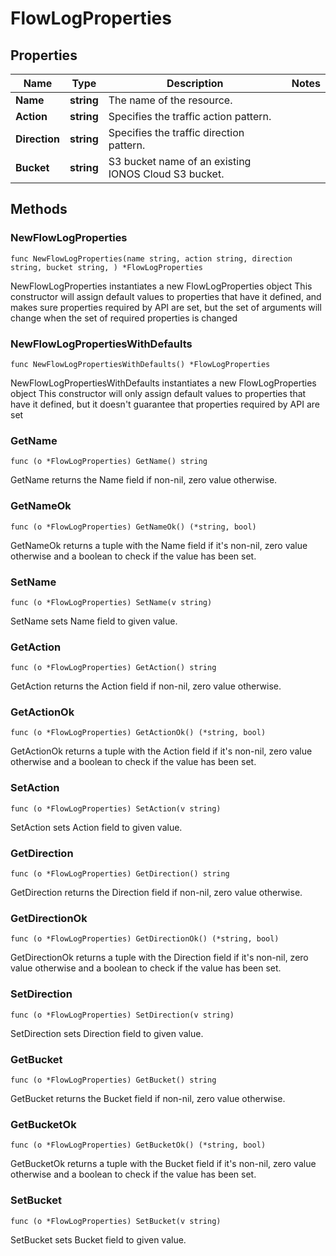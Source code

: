 # FlowLogProperties

## Properties

|Name | Type | Description | Notes|
|------------ | ------------- | ------------- | -------------|
|**Name** | **string** | The name of the  resource. | |
|**Action** | **string** | Specifies the traffic action pattern. | |
|**Direction** | **string** | Specifies the traffic direction pattern. | |
|**Bucket** | **string** | S3 bucket name of an existing IONOS Cloud S3 bucket. | |

## Methods

### NewFlowLogProperties

`func NewFlowLogProperties(name string, action string, direction string, bucket string, ) *FlowLogProperties`

NewFlowLogProperties instantiates a new FlowLogProperties object
This constructor will assign default values to properties that have it defined,
and makes sure properties required by API are set, but the set of arguments
will change when the set of required properties is changed

### NewFlowLogPropertiesWithDefaults

`func NewFlowLogPropertiesWithDefaults() *FlowLogProperties`

NewFlowLogPropertiesWithDefaults instantiates a new FlowLogProperties object
This constructor will only assign default values to properties that have it defined,
but it doesn't guarantee that properties required by API are set

### GetName

`func (o *FlowLogProperties) GetName() string`

GetName returns the Name field if non-nil, zero value otherwise.

### GetNameOk

`func (o *FlowLogProperties) GetNameOk() (*string, bool)`

GetNameOk returns a tuple with the Name field if it's non-nil, zero value otherwise
and a boolean to check if the value has been set.

### SetName

`func (o *FlowLogProperties) SetName(v string)`

SetName sets Name field to given value.


### GetAction

`func (o *FlowLogProperties) GetAction() string`

GetAction returns the Action field if non-nil, zero value otherwise.

### GetActionOk

`func (o *FlowLogProperties) GetActionOk() (*string, bool)`

GetActionOk returns a tuple with the Action field if it's non-nil, zero value otherwise
and a boolean to check if the value has been set.

### SetAction

`func (o *FlowLogProperties) SetAction(v string)`

SetAction sets Action field to given value.


### GetDirection

`func (o *FlowLogProperties) GetDirection() string`

GetDirection returns the Direction field if non-nil, zero value otherwise.

### GetDirectionOk

`func (o *FlowLogProperties) GetDirectionOk() (*string, bool)`

GetDirectionOk returns a tuple with the Direction field if it's non-nil, zero value otherwise
and a boolean to check if the value has been set.

### SetDirection

`func (o *FlowLogProperties) SetDirection(v string)`

SetDirection sets Direction field to given value.


### GetBucket

`func (o *FlowLogProperties) GetBucket() string`

GetBucket returns the Bucket field if non-nil, zero value otherwise.

### GetBucketOk

`func (o *FlowLogProperties) GetBucketOk() (*string, bool)`

GetBucketOk returns a tuple with the Bucket field if it's non-nil, zero value otherwise
and a boolean to check if the value has been set.

### SetBucket

`func (o *FlowLogProperties) SetBucket(v string)`

SetBucket sets Bucket field to given value.



